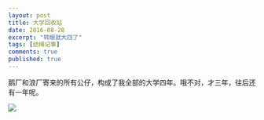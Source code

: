 ```yaml
---
layout: post
title: 大学回收站
date: 2016-08-28
excerpt: "转眼就大四了"
tags: [结绳记事]
comments: true
published: true
---
```


鹅厂和浪厂寄来的所有公仔，构成了我全部的大学四年。哦不对，才三年，往后还有一年呢。



![](http://img.vinechen.com/gongzai.jpg)
